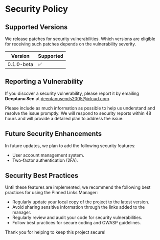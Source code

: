# Security Policy

## Supported Versions

We release patches for security vulnerabilities. Which versions are eligible for receiving such patches depends on the vulnerability severity.

| Version     | Supported          |
| ----------- | ------------------ |
| 0.1.0-beta  | :white_check_mark: |

## Reporting a Vulnerability

If you discover a security vulnerability, please report it by emailing **Deeptanu Sen** at [deeptanusends2005@icloud.com](mailto:deeptanusends2005@icloud.com).

Please include as much information as possible to help us understand and resolve the issue promptly. We will respond to security reports within 48 hours and will provide a detailed plan to address the issue.

## Future Security Enhancements

In future updates, we plan to add the following security features:
- User account management system.
- Two-factor authentication (2FA).

## Security Best Practices

Until these features are implemented, we recommend the following best practices for using the Pinned Links Manager:

- Regularly update your local copy of the project to the latest version.
- Avoid sharing sensitive information through the links added to the manager.
- Regularly review and audit your code for security vulnerabilities.
- Follow best practices for secure coding and OWASP guidelines.

Thank you for helping to keep this project secure!
